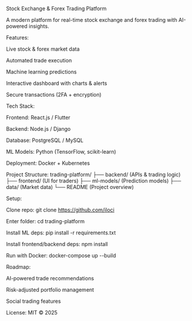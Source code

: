 Stock Exchange & Forex Trading Platform

A modern platform for real-time stock exchange and forex trading with AI-powered insights.

Features:

Live stock & forex market data

Automated trade execution

Machine learning predictions

Interactive dashboard with charts & alerts

Secure transactions (2FA + encryption)

Tech Stack:

Frontend: React.js / Flutter

Backend: Node.js / Django

Database: PostgreSQL / MySQL

ML Models: Python (TensorFlow, scikit-learn)

Deployment: Docker + Kubernetes

Project Structure:
trading-platform/
├── backend/ (APIs & trading logic)
├── frontend/ (UI for traders)
├── ml-models/ (Prediction models)
├── data/ (Market data)
└── README (Project overview)

Setup:

Clone repo: git clone https://github.com/iloci

Enter folder: cd trading-platform

Install ML deps: pip install -r requirements.txt

Install frontend/backend deps: npm install

Run with Docker: docker-compose up --build

Roadmap:

AI-powered trade recommendations

Risk-adjusted portfolio management

Social trading features

License: MIT © 2025
